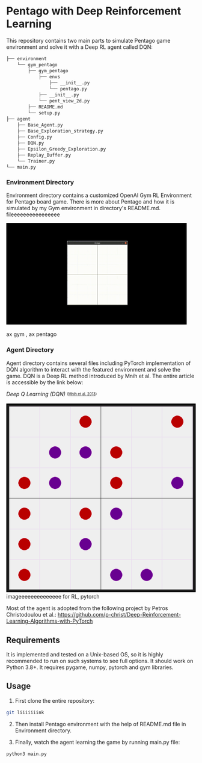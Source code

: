 # Pentago with Deep Reinforcement Learning

This repository contains two main parts to simulate Pentago game environment and 
solve it with a Deep RL agent called DQN:

    ├── environment
        └── gym_pentago
            ├── gym_pentago
                ├── envs
                    ├── __init__.py
                    └── pentago.py
                ├── __init__.py
                └── pent_view_2d.py
            ├── README.md
            └── setup.py
    ├── agent
        ├── Base_Agent.py   
        ├── Base_Exploration_strategy.py         
        ├── Config.py
        ├── DQN.py
        ├── Epsilon_Greedy_Exploration.py
        ├── Replay_Buffer.py
        └── Trainer.py
    └── main.py

### Environment Directory
Environment directory contains a customized OpenAI Gym RL Environment for Pentago board game.
There is more about Pentago and how it is simulated by my Gym environment in directory's README.md.
fileeeeeeeeeeeeeeee

<img src=utilities/sample.gif width="480">

ax gym , ax pentago

### Agent Directory 
Agent directory contains several files including PyTorch implementation of DQN algorithm to interact with
the featured environment and solve the game.
DQN is a Deep RL method introduced by Mnih et al. The entire article is accessible by the link below:

*Deep Q Learning (DQN)* <sub><sup> ([Mnih et al. 2013](https://arxiv.org/pdf/1312.5602.pdf)) </sup></sub>

![img.png](img.png)
imageeeeeeeeeeeeee for RL, pytorch

Most of the agent is adopted from the following project by Petros Christodoulou et al.:
https://github.com/p-christ/Deep-Reinforcement-Learning-Algorithms-with-PyTorch

## Requirements
It is implemented and tested on a Unix-based OS,
so it is highly recommended to run on such systems to see full options.
It should work on Python 3.8+. It requires pygame, numpy, pytorch and gym libraries.

## Usage
1. First clone the entire repository:
```bash
git liiiiiiink
```

2. Then install Pentago environment with the help of README.md file in Environment directory.


3. Finally, watch the agent learning the game by running main.py file:
```bash
python3 main.py
```

